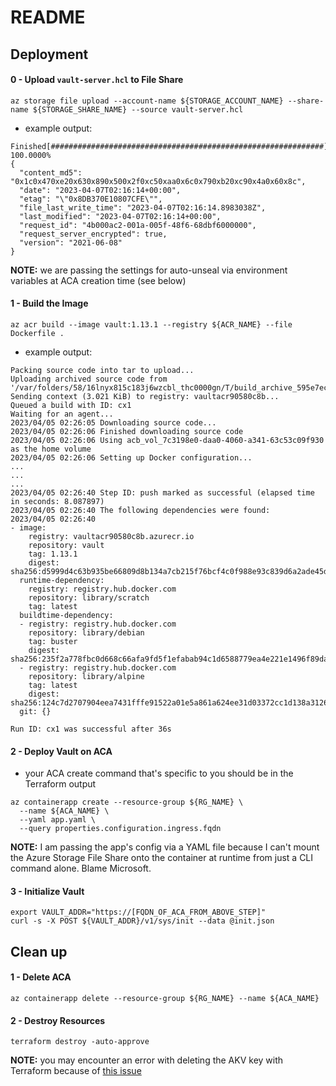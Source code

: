 # README

## Deployment
#### 0 - Upload `vault-server.hcl` to File Share
```console
az storage file upload --account-name ${STORAGE_ACCOUNT_NAME} --share-name ${STORAGE_SHARE_NAME} --source vault-server.hcl
```

- example output:
```
Finished[#############################################################]  100.0000%
{
  "content_md5": "0x1c0x470xe20x630x890x500x2f0xc50xaa0x6c0x790xb20xc90x4a0x60x8c",
  "date": "2023-04-07T02:16:14+00:00",
  "etag": "\"0x8DB370E10807CFE\"",
  "file_last_write_time": "2023-04-07T02:16:14.8983038Z",
  "last_modified": "2023-04-07T02:16:14+00:00",
  "request_id": "4b000ac2-001a-005f-48f6-68dbf6000000",
  "request_server_encrypted": true,
  "version": "2021-06-08"
}
```

**NOTE:** we are passing the settings for auto-unseal via environment variables at ACA creation time (see below)


#### 1 - Build the Image
```console
az acr build --image vault:1.13.1 --registry ${ACR_NAME} --file Dockerfile . 
```

- example output:
```
Packing source code into tar to upload...
Uploading archived source code from '/var/folders/58/16lnyx815c183j6wzcbl_thc0000gn/T/build_archive_595e7ece88de48a1a65aad37162e897b.tar.gz'...
Sending context (3.021 KiB) to registry: vaultacr90580c8b...
Queued a build with ID: cx1
Waiting for an agent...
2023/04/05 02:26:05 Downloading source code...
2023/04/05 02:26:06 Finished downloading source code
2023/04/05 02:26:06 Using acb_vol_7c3198e0-daa0-4060-a341-63c53c09f930 as the home volume
2023/04/05 02:26:06 Setting up Docker configuration...
...
...
...
2023/04/05 02:26:40 Step ID: push marked as successful (elapsed time in seconds: 8.087897)
2023/04/05 02:26:40 The following dependencies were found:
2023/04/05 02:26:40
- image:
    registry: vaultacr90580c8b.azurecr.io
    repository: vault
    tag: 1.13.1
    digest: sha256:d5999d4c63b935be66809d8b134a7cb215f76bcf4c0f988e93c839d6a2ade45d
  runtime-dependency:
    registry: registry.hub.docker.com
    repository: library/scratch
    tag: latest
  buildtime-dependency:
  - registry: registry.hub.docker.com
    repository: library/debian
    tag: buster
    digest: sha256:235f2a778fbc0d668c66afa9fd5f1efabab94c1d6588779ea4e221e1496f89da
  - registry: registry.hub.docker.com
    repository: library/alpine
    tag: latest
    digest: sha256:124c7d2707904eea7431fffe91522a01e5a861a624ee31d03372cc1d138a3126
  git: {}

Run ID: cx1 was successful after 36s
```


#### 2 - Deploy Vault on ACA
- your ACA create command that's specific to you should be in the Terraform output
```console
az containerapp create --resource-group ${RG_NAME} \
  --name ${ACA_NAME} \
  --yaml app.yaml \
  --query properties.configuration.ingress.fqdn
```

**NOTE:** I am passing the app's config via a YAML file because I can't mount the Azure Storage File Share onto the container at runtime from just a CLI command alone.  Blame Microsoft.


#### 3 - Initialize Vault
```console
export VAULT_ADDR="https://[FQDN_OF_ACA_FROM_ABOVE_STEP]"
curl -s -X POST ${VAULT_ADDR}/v1/sys/init --data @init.json
```


## Clean up
#### 1 - Delete ACA
```console
az containerapp delete --resource-group ${RG_NAME} --name ${ACA_NAME}
```


#### 2 - Destroy Resources
```console
terraform destroy -auto-approve
```

**NOTE:** you may encounter an error with deleting the AKV key with Terraform because of [this issue](https://github.com/hashicorp/terraform-provider-azurerm/issues/19307)
